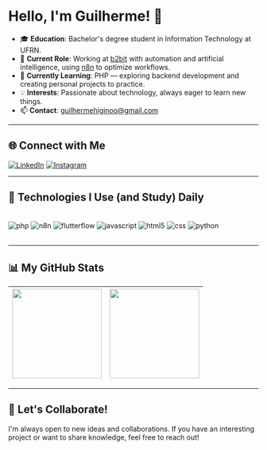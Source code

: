 # Hello, I'm Guilherme! 👋

- 🎓 **Education**: Bachelor's degree student in Information Technology at UFRN.
- 💼 **Current Role**: Working at [b2bit](https://b2bit.company/) with automation and artificial intelligence, using [n8n](https://n8n.io/) to optimize workflows.
- 🌱 **Currently Learning**: PHP — exploring backend development and creating personal projects to practice.
- 💡 **Interests**: Passionate about technology, always eager to learn new things.
- 📫 **Contact**: [guilhermehiginoo@gmail.com](mailto:guilhermehiginoo@gmail.com)

---

## 🌐 Connect with Me
[![LinkedIn](https://img.shields.io/badge/LinkedIn-0077B5?style=for-the-badge&logo=linkedin&logoColor=white)](https://www.linkedin.com/in/guilherme-higino-3b99422b3/)
[![Instagram](https://img.shields.io/badge/Instagram-E4405F?style=for-the-badge&logo=instagram&logoColor=white)](https://www.instagram.com/guilhermehiginoo/)

---

## 🚀 Technologies I Use (and Study) Daily
<div style="display: inline_block"><br/>
  <img align="center" alt="php" src="https://img.shields.io/badge/PHP-777BB4?style=for-the-badge&logo=php&logoColor=white">
  <img align="center" alt="n8n" src="https://img.shields.io/badge/n8n-00B2B0?style=for-the-badge&logo=n8n&logoColor=white">
  <img align="center" alt="flutterflow" src="https://img.shields.io/badge/FlutterFlow-02569B?style=for-the-badge&logo=flutter&logoColor=white">
  <img align="center" alt="javascript" src="https://img.shields.io/badge/JavaScript-F7DF1E?style=for-the-badge&logo=javascript&logoColor=black">
  <img align="center" alt="html5" src="https://img.shields.io/badge/HTML5-E34F26?style=for-the-badge&logo=html5&logoColor=white">
  <img align="center" alt="css" src="https://img.shields.io/badge/CSS3-1572B6?style=for-the-badge&logo=css3&logoColor=white">
  <img align="center" alt="python" src="https://img.shields.io/badge/Python-14354C?style=for-the-badge&logo=python&logoColor=white">
</div><br/>

---

## 📊 My GitHub Stats

| <img src="https://github-readme-stats.vercel.app/api?username=guilhermehiginoo&show_icons=true&theme=dracula" height="180em" /> | <img src="https://github-readme-stats.vercel.app/api/top-langs/?username=guilhermehiginoo&layout=compact&theme=dracula" height="180em" /> |
| --- | --- |

---

## 🤝 Let's Collaborate!
I'm always open to new ideas and collaborations. If you have an interesting project or want to share knowledge, feel free to reach out!
